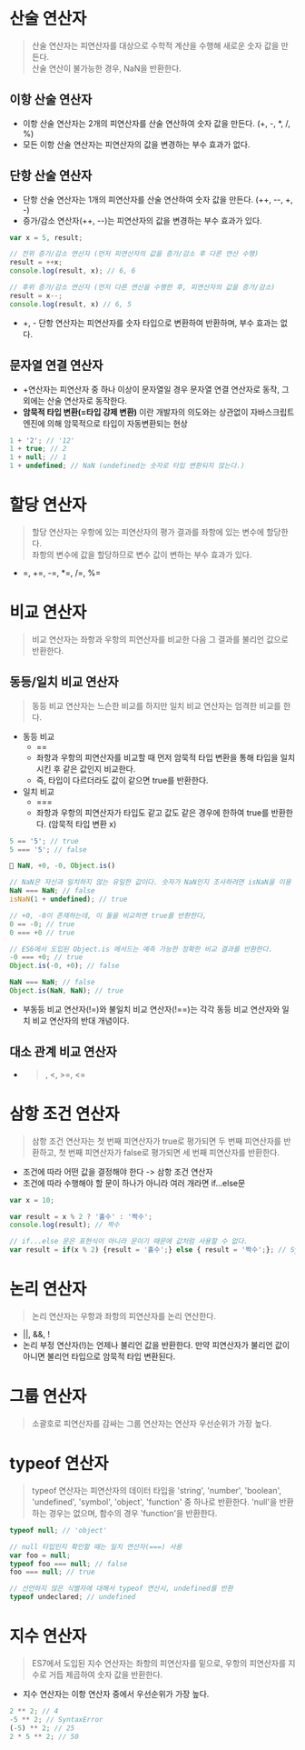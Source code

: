 # 산술 연산자
> 산술 연산자는 피연산자를 대상으로 수학적 계산을 수행해 새로운 숫자 값을 만든다.   
> 산술 연산이 불가능한 경우, NaN을 반환한다.
## 이항 산술 연산자
* 이항 산술 연산자는 2개의 피연산자를 산술 연산하여 숫자 값을 만든다. (+, -, *, /, %)
* 모든 이항 산술 연산자는 피연산자의 값을 변경하는 부수 효과가 없다.
## 단항 산술 연산자
* 단항 산술 연산자는 1개의 피연산자를 산술 연산하여 숫자 값을 만든다. (++, --, +, -)
* 증가/감소 연산자(++, --)는 피연산자의 값을 변경하는 부수 효과가 있다.
```javascript
var x = 5, result;

// 전위 증가/감소 연산자 (먼저 피연산자의 값을 증가/감소 후 다른 연산 수행)
result = ++x;
console.log(result, x); // 6, 6

// 후위 증가/감소 연산자 (먼저 다른 연산을 수행한 후, 피연산자의 값을 증가/감소)
result = x--;
console.log(result, x) // 6, 5
```
* +, - 단항 연산자는 피연산자를 숫자 타입으로 변환하여 반환하며, 부수 효과는 없다.
## 문자열 연결 연산자
* +연산자는 피연산자 중 하나 이상이 문자열일 경우 문자열 연결 연산자로 동작, 그 외에는 산술 연산자로 동작한다.
* **암묵적 타입 변환(=타입 강제 변환)** 이란 개발자의 의도와는 상관없이 자바스크립트 엔진에 의해 암묵적으로 타입이 자동변환되는 현상
```javascript
1 + '2'; // '12'
1 + true; // 2
1 + null; // 1
1 + undefined; // NaN (undefined는 숫자로 타입 변환되지 않는다.)
```
# 할당 연산자
> 할당 연산자는 우항에 있는 피연산자의 평가 결과를 좌항에 있는 변수에 할당한다.   
> 좌항의 변수에 값을 할당하므로 변수 값이 변하는 부수 효과가 있다.
* =, +=, -=, *=, /=, %=
# 비교 연산자
> 비교 연산자는 좌항과 우항의 피연산자를 비교한 다음 그 결과를 불리언 값으로 반환한다.
## 동등/일치 비교 연산자
> 동등 비교 연산자는 느슨한 비교를 하지만 일치 비교 연산자는 엄격한 비교를 한다.
* 동등 비교
  * ==
  * 좌항과 우항의 피연산자를 비교할 때 먼저 암묵적 타입 변환을 통해 타입을 일치시킨 후 같은 값인지 비교한다.
  * 즉, 타입이 다르더라도 값이 같으면 true를 반환한다.
* 일치 비교
  * ===
  * 좌항과 우항의 피연산자가 타입도 같고 값도 같은 경우에 한하여 true를 반환한다. (암묵적 타입 변환 x)
```javascript
5 == '5'; // true
5 === '5'; // false
```
```javascript
📌 NaN, +0, -0, Object.is()

// NaN은 자신과 일치하지 않는 유일한 값이다. 숫자가 NaN인지 조사하려면 isNaN을 이용
NaN === NaN; // false
isNaN(1 + undefined); // true

// +0, -0이 존재하는데, 이 둘을 비교하면 true를 반환한다,
0 == -0; // true
0 === +0 // true

// ES6에서 도입된 Object.is 메서드는 예측 가능한 정확한 비교 결과를 반환한다.
-0 === +0; // true
Object.is(-0, +0); // false

NaN === NaN; // false
Object.is(NaN, NaN); // true

```
* 부동등 비교 연산자(!=)와 불일치 비교 연산자(!==)는 각각 동등 비교 연산자와 일치 비교 연산자의 반대 개념이다.
## 대소 관계 비교 연산자
* >, <, >=, <=
# 삼항 조건 연산자
> 삼항 조건 연산자는 첫 번째 피연산자가 true로 평가되면 두 번째 피연산자를 반환하고, 첫 번째 피연산자가 false로 평가되면 세 번째 피연산자를 반환한다.
* 조건에 따라 어떤 값을 결정해야 한다 -> 삼항 조건 연산자
* 조건에 따라 수행해야 할 문이 하나가 아니라 여러 개라면 if...else문
```javascript
var x = 10;

var result = x % 2 ? '홀수' : '짝수';
console.log(result); // 짝수

// if...else 문은 표현식이 아니라 문이기 때문에 값처럼 사용할 수 없다.
var result = if(x % 2) {result = '홀수';} else { result = '짝수';}; // SyntaxError
```
# 논리 연산자
> 논리 연산자는 우항과 좌항의 피연산자를 논리 연산한다.
* ||, &&, !
* 논리 부정 연산자(!)는 언제나 불리언 값을 반환한다. 만약 피연산자가 불리언 값이 아니면 불리언 타입으로 암묵적 타입 변환된다.
# 그룹 연산자
> 소괄호로 피연산자를 감싸는 그룹 연산자는 연산자 우선순위가 가장 높다.
# typeof 연산자
> typeof 연산자는 피연산자의 데이터 타입을 'string', 'number', 'boolean', 'undefined', 'symbol', 'object', 'function' 중 하나로 반환한다.
> 'null'을 반환하는 경우는 없으며, 함수의 경우 'function'을 반환한다.
```javascript
typeof null; // 'object'

// null 타입인지 확인할 때는 일치 연산자(===) 사용
var foo = null;
typeof foo === null; // false
foo === null; // true

// 선언하지 않은 식별자에 대해서 typeof 연산시, undefined를 반환
typeof undeclared; // undefined
```
# 지수 연산자
> ES7에서 도입된 지수 연산자는 좌항의 피연산자를 밑으로, 우항의 피연산자를 지수로 거듭 제곱하여 숫자 값을 반환한다.
* 지수 연산자는 이항 연산자 중에서 우선순위가 가장 높다.
```javascript
2 ** 2; // 4
-5 ** 2; // SyntaxError
(-5) ** 2; // 25
2 * 5 ** 2; // 50
```
